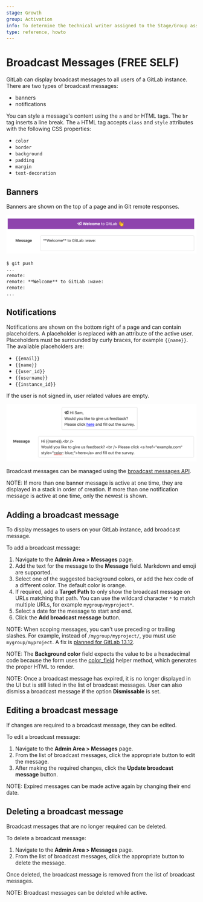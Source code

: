 ```yaml
---
stage: Growth
group: Activation
info: To determine the technical writer assigned to the Stage/Group associated with this page, see https://about.gitlab.com/handbook/engineering/ux/technical-writing/#assignments
type: reference, howto
---
```


# Broadcast Messages **(FREE SELF)**

GitLab can display broadcast messages to all users of a GitLab instance. There are two types of broadcast messages:

- banners
- notifications

You can style a message's content using the `a` and `br` HTML tags. The `br` tag inserts a line break. The `a` HTML tag accepts `class` and `style` attributes with the following CSS properties:

- `color`
- `border`
- `background`
- `padding`
- `margin`
- `text-decoration`

## Banners

Banners are shown on the top of a page and in Git remote responses.

![Broadcast Message Banner](img/broadcast_messages_banner_v12_10.png)

```shell
$ git push
...
remote:
remote: **Welcome** to GitLab :wave:
remote:
...
```

## Notifications

Notifications are shown on the bottom right of a page and can contain placeholders. A placeholder is replaced with an attribute of the active user. Placeholders must be surrounded by curly braces, for example `{{name}}`.
The available placeholders are:

- `{{email}}`
- `{{name}}`
- `{{user_id}}`
- `{{username}}`
- `{{instance_id}}`

If the user is not signed in, user related values are empty.

![Broadcast Message Notification](img/broadcast_messages_notification_v12_10.png)

Broadcast messages can be managed using the [broadcast messages API](../../api/broadcast_messages.md).

NOTE:
If more than one banner message is active at one time, they are displayed in a stack in order of creation.
If more than one notification message is active at one time, only the newest is shown.

## Adding a broadcast message

To display messages to users on your GitLab instance, add broadcast message.

To add a broadcast message:

1. Navigate to the **Admin Area > Messages** page.
1. Add the text for the message to the **Message** field. Markdown and emoji are supported.
1. Select one of the suggested background colors, or add the hex code of a different color. The default color is orange.
1. If required, add a **Target Path** to only show the broadcast message on URLs matching that path. You can use the wildcard character `*` to match multiple URLs, for example `mygroup/myproject*`.
1. Select a date for the message to start and end.
1. Click the **Add broadcast message** button.

NOTE:
When scoping messages, you can't use preceding or trailing slashes. For example,
instead of `/mygroup/myproject/`, you must use `mygroup/myproject`. A fix is
[planned for GitLab 13.12](https://gitlab.com/gitlab-org/gitlab/-/merge_requests/59482).

NOTE:
The **Background color** field expects the value to be a hexadecimal code because
the form uses the [color_field](https://api.rubyonrails.org/v6.0.3.4/classes/ActionView/Helpers/FormHelper.html#method-i-color_field)
helper method, which generates the proper HTML to render.

NOTE:
Once a broadcast message has expired, it is no longer displayed in the UI but is still listed in the
list of broadcast messages. User can also dismiss a broadcast message if the option **Dismissable** is set.

## Editing a broadcast message

If changes are required to a broadcast message, they can be edited.

To edit a broadcast message:

1. Navigate to the **Admin Area > Messages** page.
1. From the list of broadcast messages, click the appropriate button to edit the message.
1. After making the required changes, click the **Update broadcast message** button.

NOTE:
Expired messages can be made active again by changing their end date.

## Deleting a broadcast message

Broadcast messages that are no longer required can be deleted.

To delete a broadcast message:

1. Navigate to the **Admin Area > Messages** page.
1. From the list of broadcast messages, click the appropriate button to delete the message.

Once deleted, the broadcast message is removed from the list of broadcast messages.

NOTE:
Broadcast messages can be deleted while active.

<!-- ## Troubleshooting

Include any troubleshooting steps that you can foresee. If you know beforehand what issues
one might have when setting this up, or when something is changed, or on upgrading, it's
important to describe those, too. Think of things that may go wrong and include them here.
This is important to minimize requests for support, and to avoid doc comments with
questions that you know someone might ask.

Each scenario can be a third-level heading, e.g. `### Getting error message X`.
If you have none to add when creating a doc, leave this section in place
but commented out to help encourage others to add to it in the future. -->
